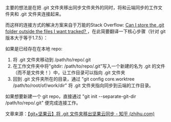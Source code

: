 主要的想法是在把 .git 文件夹移出同步文件夹外的同时，将和云端同步的工作文件夹和 .git 文件夹连接起来。

而这样的连接方式的解决方案来自于万能的Stack Overflow: [Can I store the .git folder outside the files I want tracked? ](https://stackoverflow.com/questions/505467/can-i-store-the-git-folder-outside-the-files-i-want-tracked)，在此简要翻译一下核心步骤（针对 git 版本大于等于1.7.5）：

如果是已经存在在本地 repo:

1. 将 .git 文件夹移动到 /path/to/repo/.git
2. 在工作文件夹中将"gitdir: /path/to/repo/.git"写入一个新建的名为 .git 的文件（而不是文件夹！）中，让工作目录可以指向 .git 文件夹
3. 回到 .git 文件夹所在的目录，通过 "git config core.worktree /path/to/root/of/work/dir" 将 .git 文件夹指向同步到云端的工作目录。

如果想要新建一个 git repo，直接通过 "git init --separate-git-dir /path/to/repo/.git" 便完成连接工作。



文章来源：[【git+坚果云】将 .git 文件夹移出坚果云同步 - 知乎 (zhihu.com)](https://zhuanlan.zhihu.com/p/161912824)

